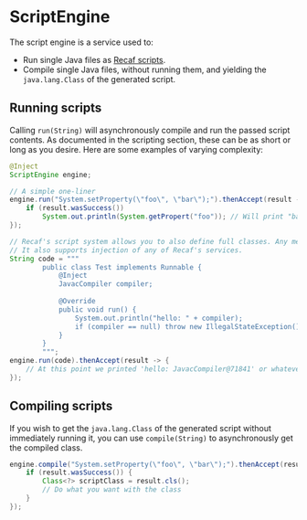 # ScriptEngine

The script engine is a service used to:

* Run single Java files as [Recaf scripts](../../plugins-and-scripts/scripts.md).
* Compile single Java files, without running them, and yielding the `java.lang.Class` of the generated script.

## Running scripts

Calling `run(String)` will asynchronously compile and run the passed script contents. As documented in the scripting section, these can be as short or long as you desire. Here are some examples of varying complexity:

```java
@Inject
ScriptEngine engine;

// A simple one-liner
engine.run("System.setProperty(\"foo\", \"bar\");").thenAccept(result -> {
    if (result.wasSuccess())
        System.out.println(System.getPropert("foo")); // Will print "bar"
});

// Recaf's script system allows you to also define full classes. Any method 'void run()' will be executed.
// It also supports injection of any of Recaf's services.
String code = """
		public class Test implements Runnable {
			@Inject
			JavacCompiler compiler;
			
			@Override
			public void run() {
				System.out.println("hello: " + compiler);
				if (compiler == null) throw new IllegalStateException();
			}
		}
    	""";
engine.run(code).thenAccept(result -> {
    // At this point we printed 'hello: JavacCompiler@71841' or whatever the instance hash is at the moment.
});
```

## Compiling scripts

If you wish to get the `java.lang.Class` of the generated script without immediately running it, you can use `compile(String)` to asynchronously get the compiled class.

```java
engine.compile("System.setProperty(\"foo\", \"bar\");").thenAccept(result -> {
    if (result.wasSuccess()) {
        Class<?> scriptClass = result.cls();
        // Do what you want with the class
    }
});
```